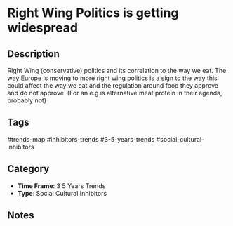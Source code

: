# Right Wing Politics is getting widespread

## Description
Right Wing (conservative) politics and its correlation to the way we eat. The way Europe is moving to more right wing politics is a sign to the way this could affect the way we eat and the regulation around food they approve and do not approve. (For an e.g is alternative meat protein in their agenda, probably not)

## Tags
#trends-map #inhibitors-trends #3-5-years-trends #social-cultural-inhibitors

## Category
- **Time Frame**: 3 5 Years Trends
- **Type**: Social Cultural Inhibitors

## Notes
<!-- Add your notes here -->
